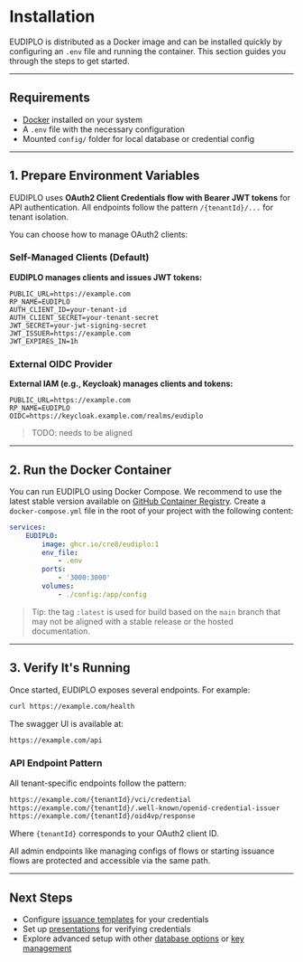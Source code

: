 # Installation

EUDIPLO is distributed as a Docker image and can be installed quickly by
configuring an `.env` file and running the container. This section guides you
through the steps to get started.

---

## Requirements

- [Docker](https://www.docker.com/get-started) installed on your system
- A `.env` file with the necessary configuration
- Mounted `config/` folder for local database or credential config

---

## 1. Prepare Environment Variables

EUDIPLO uses **OAuth2 Client Credentials flow with Bearer JWT tokens** for API
authentication. All endpoints follow the pattern `/{tenantId}/...` for tenant
isolation.

You can choose how to manage OAuth2 clients:

### Self-Managed Clients (Default)

**EUDIPLO manages clients and issues JWT tokens:**

```env
PUBLIC_URL=https://example.com
RP_NAME=EUDIPLO
AUTH_CLIENT_ID=your-tenant-id
AUTH_CLIENT_SECRET=your-tenant-secret
JWT_SECRET=your-jwt-signing-secret
JWT_ISSUER=https://example.com
JWT_EXPIRES_IN=1h
```

### External OIDC Provider

**External IAM (e.g., Keycloak) manages clients and tokens:**

```env
PUBLIC_URL=https://example.com
RP_NAME=EUDIPLO
OIDC=https://keycloak.example.com/realms/eudiplo
```

> TODO: needs to be aligned

---

## 2. Run the Docker Container

You can run EUDIPLO using Docker Compose. We recommend to use the latest stable
version available on
[GitHub Container Registry](https://github.com/cre8/eudiplo/pkgs/container/eudiplo).
Create a `docker-compose.yml` file in the root of your project with the
following content:

```yaml
services:
    EUDIPLO:
        image: ghcr.io/cre8/eudiplo:1
        env_file:
            - .env
        ports:
            - '3000:3000'
        volumes:
            - ./config:/app/config
```

> Tip: the tag `:latest` is used for build based on the `main` branch that may
> not be aligned with a stable release or the hosted documentation.

---

## 3. Verify It's Running

Once started, EUDIPLO exposes several endpoints. For example:

```bash
curl https://example.com/health
```

The swagger UI is available at:

```bash
https://example.com/api
```

### API Endpoint Pattern

All tenant-specific endpoints follow the pattern:

```bash
https://example.com/{tenantId}/vci/credential
https://example.com/{tenantId}/.well-known/openid-credential-issuer
https://example.com/{tenantId}/oid4vp/response
```

Where `{tenantId}` corresponds to your OAuth2 client ID.

All admin endpoints like managing configs of flows or starting issuance flows
are protected and accessible via the same path.

---

## Next Steps

- Configure [issuance templates](issuance.md) for your credentials
- Set up [presentations](presentation.md) for verifying credentials
- Explore advanced setup with other
  [database options](../architecture/database.md) or
  [key management](../architecture/key-management.md)
